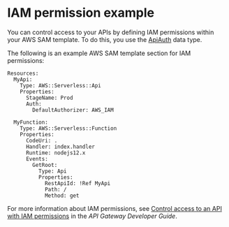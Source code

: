 # IAM permission example<a name="serverless-controlling-access-to-apis-permissions"></a>

You can control access to your APIs by defining IAM permissions within your AWS SAM template\. To do this, you use the [ApiAuth](sam-property-api-apiauth.md) data type\.

The following is an example AWS SAM template section for IAM permissions:

```
Resources:
  MyApi:
    Type: AWS::Serverless::Api
    Properties:
      StageName: Prod
      Auth:
        DefaultAuthorizer: AWS_IAM

  MyFunction:
    Type: AWS::Serverless::Function
    Properties:
      CodeUri: .
      Handler: index.handler
      Runtime: nodejs12.x
      Events:
        GetRoot:
          Type: Api
          Properties:
            RestApiId: !Ref MyApi
            Path: /
            Method: get
```

For more information about IAM permissions, see [Control access to an API with IAM permissions](https://docs.aws.amazon.com/apigateway/latest/developerguide/permissions.html) in the *API Gateway Developer Guide*\.